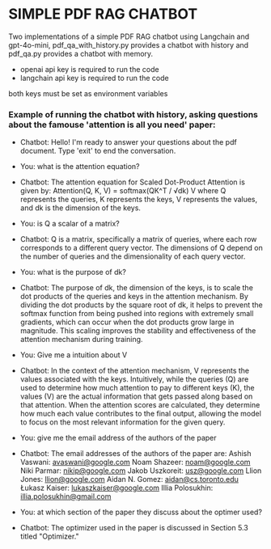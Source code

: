 # SIMPLE PDF RAG CHATBOT

Two implementations of a simple PDF RAG chatbot using Langchain and gpt-4o-mini, pdf_qa_with_history.py provides a chatbot with history and pdf_qa.py provides a chatbot with memory.

- openai api key is required to run the code
- langchain api key is required to run the code

both keys must be set as environment variables

### Example of running the chatbot with history, asking questions about the famouse 'attention is all you need' paper:

- Chatbot: Hello! I'm ready to answer your questions about the pdf document. Type 'exit' to end the conversation.
- You: what is the attention equation?
- Chatbot: The attention equation for Scaled Dot-Product Attention is given by:
Attention(Q, K, V) = softmax(QK^T / √dk) V
where Q represents the queries, K represents the keys, V represents the values, and dk is the dimension of the keys.
- You: is Q a scalar of a matrix?
- Chatbot: Q is a matrix, specifically a matrix of queries, where each row corresponds to a different query vector. The dimensions of Q depend on the number of queries and the dimensionality of each query vector.
- You: what is the purpose of dk?
- Chatbot: The purpose of dk, the dimension of the keys, is to scale the dot products of the queries and keys in the attention mechanism. By dividing the dot products by the square root of dk, it helps to prevent the softmax function from being pushed into regions with extremely small gradients, which can occur when the dot products grow large in magnitude. This scaling improves the stability and effectiveness of the attention mechanism during training.
- You: Give me a intuition about V
- Chatbot: In the context of the attention mechanism, V represents the values associated with the keys. Intuitively, while the queries (Q) are used to determine how much attention to pay to different keys (K), the values (V) are the actual information that gets passed along based on that attention. When the attention scores are calculated, they determine how much each value contributes to the final output, allowing the model to focus on the most relevant information for the given query.
- You: give me the email address of the authors of the paper
- Chatbot: The email addresses of the authors of the paper are:
Ashish Vaswani: avaswani@google.com
Noam Shazeer: noam@google.com
Niki Parmar: nikip@google.com
Jakob Uszkoreit: usz@google.com
Llion Jones: llion@google.com
Aidan N. Gomez: aidan@cs.toronto.edu
Łukasz Kaiser: lukaszkaiser@google.com
Illia Polosukhin: illia.polosukhin@gmail.com

- You: at which section of the paper they discuss about the optimer used?
- Chatbot: The optimizer used in the paper is discussed in Section 5.3 titled "Optimizer."
